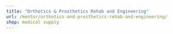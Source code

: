 ```yaml
---
title: "Orthotics & Prosthetics Rehab and Engineering"
url: /mentor/orthotics-and-prosthetics-rehab-and-engineering/
shop: medical supply
---
```

